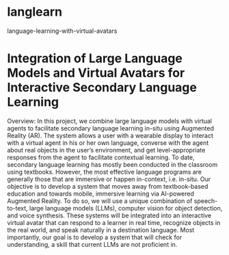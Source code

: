# langlearn
language-learning-with-virtual-avatars

# Integration of Large Language Models and Virtual Avatars for Interactive Secondary Language Learning

Overview: In this project, we combine large language models with virtual agents to facilitate secondary
language learning in-situ using Augmented Reality (AR). The system allows a user with a wearable display
to interact with a virtual agent in his or her own language, converse with the agent about real objects in the
user’s environment, and get level-appropriate responses from the agent to facilitate contextual learning.
To date, secondary language learning has mostly been conducted in the classroom using textbooks.
However, the most effective language programs are generally those that are immersive or happen in-context,
i.e. in-situ. Our objective is to develop a system that moves away from textbook-based education and
towards mobile, immersive learning via AI-powered Augmented Reality.
To do so, we will use a unique combination of speech-to-text, large language models (LLMs), computer
vision for object detection, and voice synthesis. These systems will be integrated into an interactive virtual
avatar that can respond to a learner in real time, recognize objects in the real world, and speak naturally in a
destination language. Most importantly, our goal is to develop a system that will check for understanding, a
skill that current LLMs are not proficient in.
